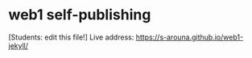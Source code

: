 # web1 self-publishing

[Students: edit this file!]
Live address: https://s-arouna.github.io/web1-jekyll/
